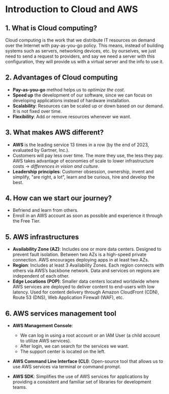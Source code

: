 # Introduction to Cloud and AWS

## 1. What is Cloud computing?

Cloud computing is the work that we distribute IT resources on demand over the Internet with pay-as-you-go policy. This means, instead of building systems such as servers, networking devices, etc. by ourselves, we just need to send a request to providers, and say we need a server with this configuration, they will provide us with a virtual server and the info to use it.

## 2. Advantages of Cloud computing

- **Pay-as-you-go** method helps us to *optimize the cost*.
- **Speed up** the development of our software, since we can focus on developing applications instead of hardware installation.
- **Scalability**: Resources can be scaled up or down based on our demand. It is not fixed over time.
- **Flexibility**: Add or remove resources whenever we want.

## 3. What makes AWS different?

- **AWS** is the leading service 13 times in a row (by the end of 2023, evaluated by Gartner, Inc.).
- Customers will pay less over time. The more they use, the less they pay. AWS takes advantage of economies of scale to lower infrastructure costs → *differences in vision and culture*.
- **Leadership principles**: Customer obsession, ownership, invent and simplify, "are right, a lot", learn and be curious, hire and develop the best.

## 4. How can we start our journey?

- Befriend and learn from others.
- Enroll in an AWS account as soon as possible and experience it through the Free Tier.

## 5. AWS infrastructures

- **Availability Zone (AZ)**: Includes one or more data centers. Designed to prevent fault isolation. Between two AZs is a high-speed private connection. AWS encourages deploying apps in at least two AZs.
- **Region**: Includes at least 3 Availability Zones. Each region connects with others via AWS’s backbone network. Data and services on regions are independent of each other.
- **Edge Locations (POP)**: Smaller data centers located worldwide where AWS services are deployed to deliver content to end-users with low latency. Used for content delivery through Amazon CloudFront (CDN), Route 53 (DNS), Web Application Firewall (WAF), etc.

## 6. AWS services management tool

- **AWS Management Console**:
  - We can log in using a root account or an IAM User (a child account to utilize AWS services).
  - After login, we can search for the services we want.
  - The support center is located on the left.

- **AWS Command Line Interface (CLI)**: Open-source tool that allows us to use AWS services via terminal or command prompt.

- **AWS SDK**: Simplifies the use of AWS services for applications by providing a consistent and familiar set of libraries for development teams.
